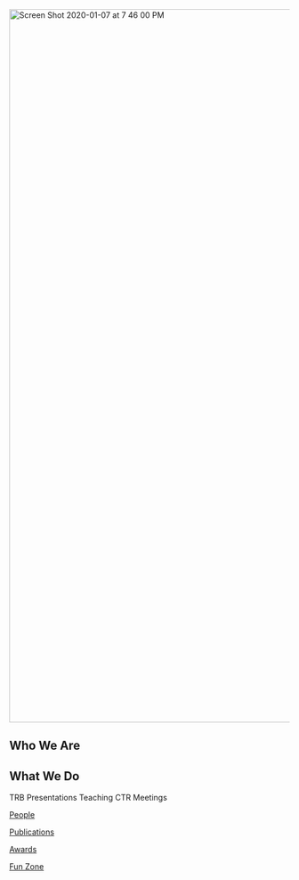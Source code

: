 <img width="1280" alt="Screen Shot 2020-01-07 at 7 46 00 PM" src="https://user-images.githubusercontent.com/59631555/71943537-9a295480-3186-11ea-9c85-94e7df31e95d.png">

## Who We Are

  
## What We Do
TRB Presentations
Teaching
CTR Meetings

[People](https://crisclab.github.io/People/)

[Publications](https://crisclab.github.io/Publications/)

[Awards](https://crisclab.github.io/Awards/)

[Fun Zone](https://crisclab.github.io/Fun-Zone/)




  
 
